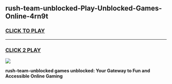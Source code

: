 
## rush-team-unblocked-Play-Unblocked-Games-Online-4rn9t
<h3>
<a href="https://premium76.site?title=rush-team-unblocked&ref=25A">CLICK TO PLAY</a></h3>
<hr>

<h3>
<a href="https://premium76.site?title=rush-team-unblocked&ref=25A">CLICK 2 PLAY</a>
  
</h3>

<a href="https://premium76.site?title=rush-team-unblocked&ref=25A"><img src="https://clearcache.store/games.png"></a>


**rush-team-unblocked games unblocked: Your Gateway to Fun and Accessible Online Gaming**
